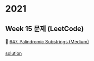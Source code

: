 # 2021
## Week 15 문제 (LeetCode)

####
👀 [647. Palindromic Substrings (Medium)](https://leetcode.com/problems/palindromic-substrings/)
####
[solution](https://github.com/DohyunYoun/study/blob/master/src/main/java/algorithm/string/LeetCode647.java)


